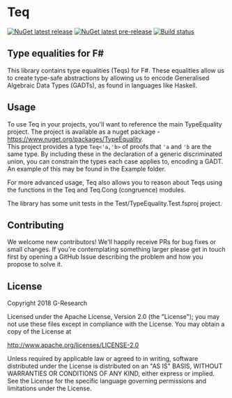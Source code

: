 # Teq

[![NuGet latest release](https://badgen.net/nuget/v/TypeEquality)](https://www.nuget.org/packages/TypeEquality)
[![NuGet latest pre-release](https://badgen.net/nuget/v/TypeEquality/pre)](https://www.nuget.org/packages/TypeEquality)
[![Build status](https://ci.appveyor.com/api/projects/status/xk2mp8igycy4avxd?svg=true)](https://ci.appveyor.com/project/G-Research/typeequality)

## Type equalities for F#

This library contains type equalities (Teqs) for F#.  These equalities
allow us to create type-safe abstractions by allowing us to encode
Generalised Algebraic Data Types (GADTs), as found in languages like
Haskell.

## Usage

To use Teq in your projects, you'll want to reference the main TypeEquality
project.  The project is available as a nuget package - https://www.nuget.org/packages/TypeEquality.  
This project provides a type `Teq<'a,'b>` of proofs that `'a`
and `'b` are the same type. By including these in the declaration of a
generic discriminated union, you can constrain the types each case
applies to, encoding a GADT.
An example of this may be found in the Example folder.

For more advanced usage, Teq also allows you to reason about Teqs
using the functions in the Teq and Teq.Cong (congruence) modules.

The library has some unit tests in the Test/TypeEquality.Test.fsproj project.

## Contributing

We welcome new contributors! We'll happily receive PRs for bug fixes
or small changes. If you're contemplating something larger please get
in touch first by opening a GitHub Issue describing the problem and
how you propose to solve it.

## License

Copyright 2018 G-Research

Licensed under the Apache License, Version 2.0 (the "License"); you may not use these files except in compliance with the License.
You may obtain a copy of the License at

   http://www.apache.org/licenses/LICENSE-2.0

Unless required by applicable law or agreed to in writing, software
distributed under the License is distributed on an "AS IS" BASIS,
WITHOUT WARRANTIES OR CONDITIONS OF ANY KIND, either express or implied.
See the License for the specific language governing permissions and
limitations under the License.
